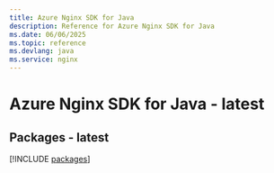```yaml
---
title: Azure Nginx SDK for Java
description: Reference for Azure Nginx SDK for Java
ms.date: 06/06/2025
ms.topic: reference
ms.devlang: java
ms.service: nginx
---
```

# Azure Nginx SDK for Java - latest
## Packages - latest
[!INCLUDE [packages](nginx-index.md)]